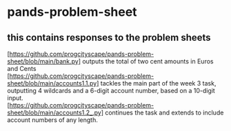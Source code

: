 # pands-problem-sheet
## this contains responses to the problem sheets
[https://github.com/progcityscape/pands-problem-sheet/blob/main/bank.py] outputs the total of two cent amounts in Euros and Cents<br>
[https://github.com/progcityscape/pands-problem-sheet/blob/main/accounts1.1.py] tackles the main part of the week 3 task, outputting 4 wildcards and a 6-digit account number, based on a 10-digit input.<br>
[https://github.com/progcityscape/pands-problem-sheet/blob/main/accounts1.2_.py] continues the task and extends to include account numbers of any length.


